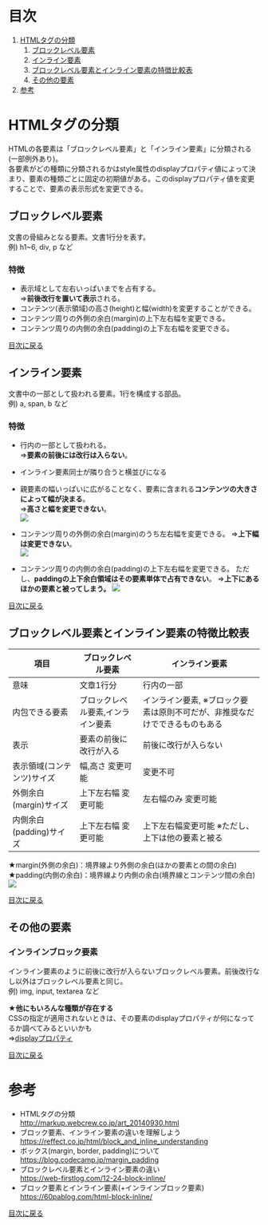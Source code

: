 # 目次
1. [HTMLタグの分類](#HTMLタグの分類)
   1. [ブロックレベル要素](#ブロックレベル要素)
   2. [インライン要素](#インライン要素)
   3. [ブロックレベル要素とインライン要素の特徴比較表](#ブロックレベル要素とインライン要素の特徴比較表)
   4. [その他の要素](#その他の要素)
2. [参考](#参考)

# HTMLタグの分類
HTMLの各要素は「ブロックレベル要素」と「インライン要素」に分類される(一部例外あり)。  
各要素がどの種類に分類されるかはstyle属性のdisplayプロパティ値によって決まり、要素の種類ごとに固定の初期値がある。このdisplayプロパティ値を変更することで、要素の表示形式を変更できる。  

## ブロックレベル要素
文書の骨組みとなる要素。文書1行分を表す。  
例) h1~6, div, p など  

### 特徴
- 表示域として左右いっぱいまでを占有する。  
   ⇒**前後改行を置いて表示**される。
- コンテンツ(表示領域)の高さ(height)と幅(width)を変更することができる。  
- コンテンツ周りの外側の余白(margin)の上下左右幅を変更できる。  
- コンテンツ周りの内側の余白(padding)の上下左右幅を変更できる。

[目次に戻る](#目次)


## インライン要素
文書中の一部として扱われる要素。1行を構成する部品。  
例) a, span, b など

### 特徴
- 行内の一部として扱われる。  
   ⇒**要素の前後には改行は入らない**。  
- インライン要素同士が隣り合うと横並びになる  
- 親要素の幅いっぱいに広がることなく、要素に含まれる**コンテンツの大きさによって幅が決まる**。  
   ⇒**高さと幅を変更できない**。  
   ![](https://reffect.co.jp/wp-content/uploads/2018/11/block_inline_size.png)  
   
- コンテンツ周りの外側の余白(margin)のうち左右幅を変更できる。
   ⇒**上下幅は変更できない**。  
   ![](https://reffect.co.jp/wp-content/uploads/2018/11/block_inline_margin.png)  
   
- コンテンツ周りの内側の余白(padding)の上下左右幅を変更できる。
  ただし、**paddingの上下余白領域はその要素単体で占有できない**。
   ⇒**上下にあるほかの要素と被ってしまう。**
   ![](https://reffect.co.jp/wp-content/uploads/2018/11/block_inline_padding.png)  
   
[目次に戻る](#目次)

## ブロックレベル要素とインライン要素の特徴比較表

|項目 |ブロックレベル要素 |インライン要素 |
|- |- |- |
|意味 |文章1行分 |行内の一部 |
|内包できる要素 |ブロックレベル要素,インライン要素 |インライン要素, ※ブロック要素は原則不可だが、非推奨なだけでできるものもある |
|表示 |要素の前後に改行が入る |前後に改行が入らない |
|表示領域(コンテンツ)サイズ |幅,高さ 変更可能 |変更不可 |
|外側余白(margin)サイズ |上下左右幅 変更可能　|左右幅のみ 変更可能 |
|内側余白(padding)サイズ |上下左右幅 変更可能 |上下左右幅変更可能 ※ただし、上下は他の要素と被る |

★margin(外側の余白)：境界線より外側の余白(ほかの要素との間の余白)  
★padding(内側の余白)：境界線より内側の余白(境界線とコンテンツ間の余白)  
![](https://s3-ap-northeast-1.amazonaws.com/mash-jp/staging/uploads/3401/e81de1a5939d1f8df32f06d1e5357fff601096b4.3457.original.png?1488165207)  

[目次に戻る](#目次)

## その他の要素
### インラインブロック要素
インライン要素のように前後に改行が入らないブロックレベル要素。前後改行なし以外はブロックレベル要素と同じ。  
例) img, input, textarea など  
  
  
**★他にもいろんな種類が存在する**  
CSSの指定が適用されないときは、その要素のdisplayプロパティが何になってるか調べてみるといいかも  
  ⇒[displayプロパティ](../CSS/displayプロパティ.md)

[目次に戻る](#目次)

# 参考
- HTMLタグの分類  
http://markup.webcrew.co.jp/art_20140930.html
- ブロック要素、インライン要素の違いを理解しよう  
https://reffect.co.jp/html/block_and_inline_understanding  
- ボックス(margin, border, padding)について
https://blog.codecamp.jp/margin_padding  
- ブロックレベル要素とインライン要素の違い  
https://web-firstlog.com/12-24-block-inline/  
- ブロック要素とインライン要素(+インラインブロック要素)  
https://60pablog.com/html-block-inline/

[目次に戻る](#目次)
